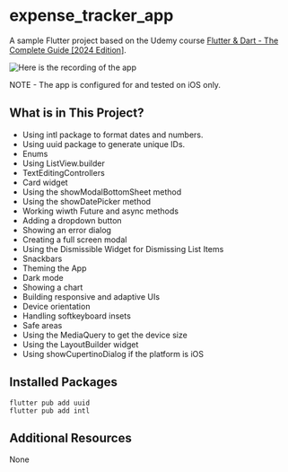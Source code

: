 # expense_tracker_app

A sample Flutter project based on the Udemy course [Flutter & Dart - The Complete Guide [2024 Edition]](https://www.udemy.com/course/fluhttps://www.udemy.com/course/learn-flutter-dart-to-build-ios-android-apps/).

![Here is the recording of the app](recording.gif)

NOTE - The app is configured for and tested on iOS only.

## What is in This Project?

* Using intl package to format dates and numbers.
* Using uuid package to generate unique IDs.
* Enums
* Using ListView.builder
* TextEditingControllers
* Card widget
* Using the showModalBottomSheet method
* Using the showDatePicker method
* Working wiwth Future and async methods
* Adding a dropdown button
* Showing an error dialog
* Creating a full screen modal
* Using the Dismissible Widget for Dismissing List Items
* Snackbars
* Theming the App
* Dark mode
* Showing a chart
* Building responsive and adaptive UIs
* Device orientation
* Handling softkeyboard insets
* Safe areas
* Using the MediaQuery to get the device size
* Using the LayoutBuilder widget
* Using showCupertinoDialog if the platform is iOS

## Installed Packages

```shell
flutter pub add uuid
flutter pub add intl
```

## Additional Resources

None
